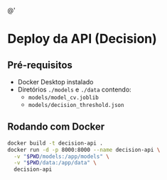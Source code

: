 @'
# Deploy da API (Decision)

## Pré-requisitos
- Docker Desktop instalado
- Diretórios `./models` e `./data` contendo:
  - `models/model_cv.joblib`
  - `models/decision_threshold.json`

## Rodando com Docker
```bash
docker build -t decision-api .
docker run -d -p 8000:8000 --name decision-api \
  -v "$PWD/models:/app/models" \
  -v "$PWD/data:/app/data" \
  decision-api
